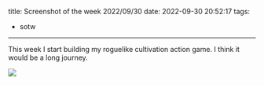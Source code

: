 title: Screenshot of the week 2022/09/30
date: 2022-09-30 20:52:17
tags:
- sotw
---

This week I start building my roguelike cultivation action game. I think it would be a long journey.

<img src="/images/sotw/20220930.jpeg">
